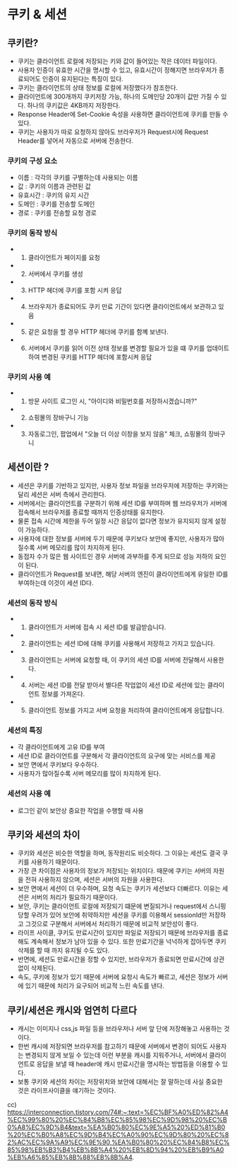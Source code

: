 # 쿠키 & 세션

## 쿠키란?

- 쿠키는 클라이언트 로컬에 저장되는 키와 값이 들어있는 작은 데이터 파일이다.
- 사용자 인증이 유효한 시간을 명시할 수 있고, 유효시간이 정해지면 브라우저가 종료되어도 인증이 유지된다는 특징이 있다.
- 쿠키는 클라이언트의 상태 정보를 로컬에 저장했다가 참조한다.
- 클라이언트에 300개까지 쿠키저장 가능, 하나의 도메인당 20개이 값만 가질 수 있다. 하나의 쿠키값은 4KB까지 저장한다.
- Response Header에 Set-Cookie 속성을 사용하면 클라이언트에 쿠키를 만들 수 있다.
- 쿠키는 사용자가 따로 요청하지 않아도 브라우저가 Request시에 Request Header를 넣어서 자동으로 서버에 전송한다.

### 쿠키의 구성 요소

- 이름 : 각각의 쿠키를 구별하는데 사용되는 이름
- 값 : 쿠키의 이름과 관련된 값
- 유효시간 : 쿠키의 유지 시간
- 도메인 : 쿠키를 전송할 도메인
- 경로 : 쿠키를 전송할 요청 경로

### 쿠키의 동작 방식

- 1. 클라이언트가 페이지를 요청
- 2. 서버에서 쿠키를 생성
- 3. HTTP 헤더에 쿠키를 포함 시켜 응답
- 4. 브라우저가 종료되어도 쿠키 만료 기간이 있다면 클라이언트에서 보관하고 있음
- 5. 같은 요청을 할 경우 HTTP 헤더에 쿠키를 함꼐 보낸다.
- 6. 서버에서 쿠키를 읽어 이전 상태 정보를 변경할 필요가 있을 떄 쿠키를 업데이트하여 변경된 쿠키를 HTTP 헤더에 포함시켜 응답

### 쿠키의 사용 예

- 1. 방문 사이트 로그인 시, "아이디와 비밀번호를 저장하시겠습니까?"
- 2. 쇼핑몰의 장바구니 기능
- 3. 자동로그인, 팝업에서 "오늘 더 이상 이창을 보지 않음" 체크, 쇼핑몰의 장바구니

## 세션이란 ?

- 세션은 쿠키를 기반하고 있지만, 사용자 정보 파일을 브라우저에 저장하는 쿠키와는 달리 세션은 서버 측에서 관리한다.
- 서버에서는 클라이언트를 구분하기 위해 세션 ID를 부여하며 웹 브라우저가 서버에 접속해서 브라우저를 종료할 때까지 인증상태를 유지한다.
- 물론 접속 시간에 제한을 두어 일정 시간 응답이 없다면 정보가 유지되지 않게 설정이 가능하다.
- 사용자에 대한 정보를 서버에 두기 때문에 쿠키보다 보안에 좋지만, 사용자가 많아질수록 서버 메모리를 많이 차지하게 된다.
- 동접자 수가 많은 웹 사이트인 경우 서버에 과부하를 주게 되므로 성능 저하의 요인이 된다.
- 클라이언트가 Request를 보내면, 해당 서버의 엔진이 클라이언트에게 유일한 ID를 부여하는데 이것이 세션 ID다.

### 세션의 동작 방식

- 1. 클라이언트가 서버에 접속 시 세션 ID를 발급받습니다.
- 2. 클라이언트는 세션 ID에 대해 쿠키를 사용해서 저장하고 가지고 있습니다.
- 3. 클라이언트는 서버에 요청할 때, 이 쿠키의 세션 ID를 서버에 전달해서 사용한다.
- 4. 서버는 세션 ID를 전달 받아서 별다른 작업없이 세션 ID로 세션에 있는 클라이언트 정보를 가져온다.
- 5. 클라이언트 정보를 가지고 서버 요청을 처리하여 클라이언트에게 응답합니다.

### 세션의 특징

- 각 클라이언트에게 고유 ID를 부여
- 세션 ID로 클라이언트를 구분해서 각 클라이언트의 요구에 맞는 서비스를 제공
- 보안 면에서 쿠키보다 우수하다.
- 사용자가 많아질수록 서버 메모리를 많이 차지하게 된다.

### 세션의 사용 예

- 로그인 같이 보안상 중요한 작업을 수행할 때 사용

## 쿠키와 세션의 차이

- 쿠키와 세션은 비슷한 역할을 하며, 동작원리도 비슷하다. 그 이유는 세션도 결국 쿠키를 사용하기 때문이다.
- 가장 큰 차이점은 사용자의 정보가 저장되는 위치이다. 때문에 쿠키는 서버의 자원을 전혀 사용하지 않으며, 세션은 서버의 자원을 사용한다.
- 보안 면에서 세션이 더 우수하며, 요청 속도는 쿠키가 세션보다 더빠르다. 이유는 세션은 서버의 처리가 필요하기 때문이다.
- 보안, 쿠키는 클라이언트 로컬에 저장되기 떄문에 변질되거나 request에서 스니핑 당할 우려가 있어 보안에 취약하지만 세션을 쿠키를 이용해서 sessionId만 저장하고 그것으로 구분해서 서버에서 처리하기 때문에 비교적 보안성이 좋다.
- 라이프 사이클, 쿠키도 만료시간이 있지만 파일로 저장되기 때문에 브라우저를 종료해도 계속해서 정보가 남아 있을 수 있다. 또한 만료기간을 넉넉하게 잡아두면 쿠키 삭제를 할 때 까지 유지될 수도 있다.
- 반면에, 세션도 만료시간을 정할 수 있지만, 브라우저가 종료되면 만료시간에 상관없이 삭제된다.
- 속도, 쿠키에 정보가 있기 때문에 서버에 요청시 속도가 빠르고, 세션은 정보가 서버에 있기 때문에 처리가 요구되어 비교적 느린 속도를 낸다.

## 쿠키/세션은 캐시와 엄연히 다르다

- 캐시는 이미지나 css,js 파일 등을 브라우저나 서버 앞 단에 저장해놓고 사용하는 것이다.
- 한번 캐시에 저장되면 브라우저를 참고하기 때문에 서버에서 변경이 되어도 사용자는 변경되지 않게 보일 수 있는데 이런 부분을 캐시를 지워주거나, 서버에서 클라이언트로 응답을 보낼 때 header에 캐시 만료시간을 명시하는 방법등을 이용할 수 있다.
- 보통 쿠키와 세션의 차이는 저장위치와 보안에 대해서는 잘 말하는데 사실 중요한 것은 라이프사이클을 얘기하는 것이다.

cc) https://interconnection.tistory.com/74#:~:text=%EC%BF%A0%ED%82%A4%EC%99%80%20%EC%84%B8%EC%85%98%EC%9D%98%20%EC%B0%A8%EC%9D%B4&text=%EA%B0%80%EC%9E%A5%20%ED%81%B0%20%EC%B0%A8%EC%9D%B4%EC%A0%90%EC%9D%80%20%EC%82%AC%EC%9A%A9%EC%9E%90,%EA%B0%80%20%EC%84%B8%EC%85%98%EB%B3%B4%EB%8B%A4%20%EB%8D%94%20%EB%B9%A0%EB%A6%85%EB%8B%88%EB%8B%A4.
